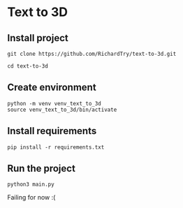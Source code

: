 # Text to 3D

## Install project

```
git clone https://github.com/RichardTry/text-to-3d.git

cd text-to-3d
```

## Create environment

```
python -m venv venv_text_to_3d
source venv_text_to_3d/bin/activate
```

## Install requirements

```
pip install -r requirements.txt
```

## Run the project

```
python3 main.py
```

Failing for now :(
